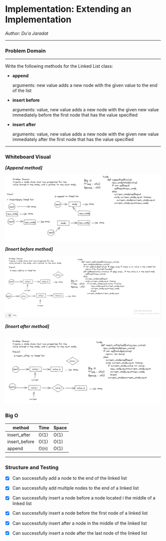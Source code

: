 # Implementation: Extending an Implementation


*Author: Du'a Jaradat*

---



### Problem Domain
******
Write the following methods for the Linked List class:

- **append**

    arguments: new value
   adds a new node with the given value to the end of the list

- **insert before**

   arguments: value, new value
   adds a new node with the given new value immediately before the first node that has the value specified

- **insert after**

   arguments: value, new value
   adds a new node with the given new value immediately after the first node that has the value specified

---



### Whiteboard Visual
***[Append method]***

![linked_list_append](append.png)


***[Insert before method]***

![lined_list_insert_before](insert_before.png)

***[Insert after method]***

![lined_list_insert_after](insert_after.png)
---


### Big O

| method| Time | Space |
|------ | :----------- | :----------- |
| insert_after | O(1) |O(1) |
| insert_before| O(1) |O(1) |
| append| O(n) |O(1) |
---

### Structure and Testing

- [x] Can successfully add a node to the end of the linked list
- [x] Can successfully add multiple nodes to the end of a linked list

- [x] Can successfully insert a node before a node located i the middle of a linked list

- [x] Can successfully insert a node before the first node of a linked list

- [x] Can successfully insert after a node in the middle of the linked list
- [x] Can successfully insert a node after the last node of the linked list
